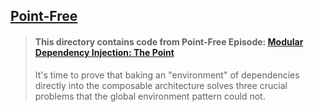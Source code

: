 ## [Point-Free](https://www.pointfree.co)

> #### This directory contains code from Point-Free Episode: [Modular Dependency Injection: The Point](https://www.pointfree.co/episodes/ep93-modular-dependency-injection-the-point)
>
> It's time to prove that baking an "environment" of dependencies directly into the composable architecture solves three crucial problems that the global environment pattern could not.
